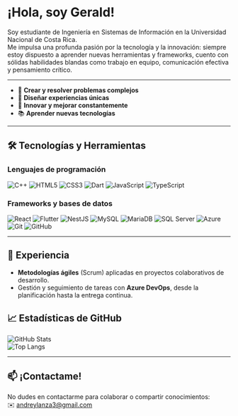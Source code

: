 # ¡Hola, soy Gerald!

Soy estudiante de Ingeniería en Sistemas de Información en la Universidad Nacional de Costa Rica.  
Me impulsa una profunda pasión por la tecnología y la innovación: siempre estoy dispuesto a aprender nuevas herramientas y frameworks, cuento con sólidas habilidades blandas como trabajo en equipo, comunicación efectiva y pensamiento crítico. 

---

- 🧠 **Crear y resolver problemas complejos**  
- 🎨 **Diseñar experiencias únicas**  
- 🚀 **Innovar y mejorar constantemente**
- 📚 **Aprender nuevas tecnologías**
---

## 🛠 Tecnologías y Herramientas

### Lenguajes de programación
<img alt="C++"        src="https://img.shields.io/badge/C%2B%2B-00599C?style=for-the-badge&logo=c%2B%2B&logoColor=white"/>
<img alt="HTML5" src="https://img.shields.io/badge/HTML5-E34F26?style=for-the-badge&logo=html5&logoColor=white"/>
<img alt="CSS3"  src="https://img.shields.io/badge/CSS3-1572B6?style=for-the-badge&logo=css3&logoColor=white"/>
<img alt="Dart"       src="https://img.shields.io/badge/Dart-0175C2?style=for-the-badge&logo=dart&logoColor=white"/>
<img alt="JavaScript" src="https://img.shields.io/badge/JavaScript-F7DF1E?style=for-the-badge&logo=javascript&logoColor=black"/>
<img alt="TypeScript" src="https://img.shields.io/badge/TypeScript-3178C6?style=for-the-badge&logo=typescript&logoColor=white"/>

### Frameworks y bases de datos
<img alt="React"    src="https://img.shields.io/badge/React-20232A?style=for-the-badge&logo=react&logoColor=61DAFB"/>
<img alt="Flutter"        src="https://img.shields.io/badge/Flutter-02569B?style=for-the-badge&logo=flutter&logoColor=white"/>
<img alt="NestJS"   src="https://img.shields.io/badge/NestJS-E0234E?style=for-the-badge&logo=nestjs&logoColor=white"/>
<img alt="MySQL"    src="https://img.shields.io/badge/MySQL-4479A1?style=for-the-badge&logo=mysql&logoColor=white"/>
<img alt="MariaDB"  src="https://img.shields.io/badge/MariaDB-003545?style=for-the-badge&logo=mariadb&logoColor=white"/>
<img alt="SQL Server"     src="https://img.shields.io/badge/SQL_Server-CC2927?style=for-the-badge&logo=microsoftsqlserver&logoColor=white"/>
<img alt="Azure"    src="https://img.shields.io/badge/Microsoft_Azure-0089D6?style=for-the-badge&logo=microsoftazure&logoColor=white"/>
<img alt="Git"      src="https://img.shields.io/badge/Git-F05032?style=for-the-badge&logo=git&logoColor=white"/>
<img alt="GitHub"   src="https://img.shields.io/badge/GitHub-181717?style=for-the-badge&logo=github&logoColor=white"/>

---

## 💼 Experiencia

- **Metodologías ágiles** (Scrum) aplicadas en proyectos colaborativos de desarrollo.  
- Gestión y seguimiento de tareas con **Azure DevOps**, desde la planificación hasta la entrega continua.


## 📈 Estadísticas de GitHub

![GitHub Stats](https://github-readme-stats.vercel.app/api?username=Geraldsamurai3&show_icons=true&theme=dark)  
![Top Langs](https://github-readme-stats.vercel.app/api/top-langs/?username=Geraldsamurai3&layout=compact&theme=dark)

---

## 📫 ¡Contactame!

No dudes en contactarme para colaborar o compartir conocimientos:  
✉️ andreylanza3@gmail.com
